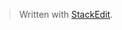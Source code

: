 


> Written with [StackEdit](https://stackedit.io/).
<!--stackedit_data:
eyJoaXN0b3J5IjpbMTY5OTM0OTQ4Ml19
-->